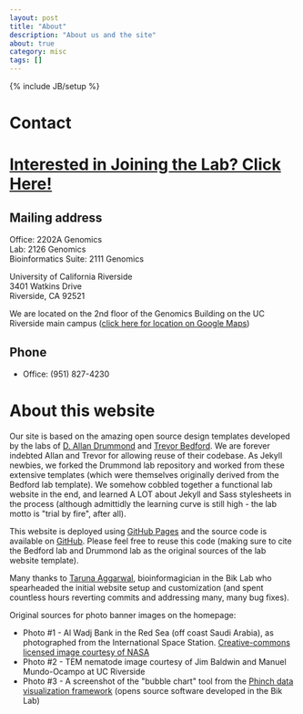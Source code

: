 ```yaml
---
layout: post
title: "About"
description: "About us and the site"
about: true
category: misc
tags: []
---
```

{% include JB/setup %}

<a name="purpose"></a>

# Contact

# [Interested in Joining the Lab? Click Here!]

## Mailing address

Office: 2202A Genomics<br/>
Lab: 2126 Genomics<br/>
Bioinformatics Suite: 2111 Genomics<br/>

University of California Riverside<br/>
3401 Watkins Drive<br/>
Riverside, CA 92521<br/>

We are located on the 2nd floor of the Genomics Building on the UC Riverside main campus ([click here for location on Google Maps])

## Phone<br/>
* Office: (951) 827-4230

[click here for location on Google Maps]: https://www.google.com/maps/place/Genomics/@33.9727142,-117.325547,16.8z/data=!4m5!3m4!1s0x0:0xb3dc04e5ed19435a!8m2!3d33.9715188!4d-117.3263441

# About this website

Our site is based on the amazing open source design templates developed by the labs of [D. Allan Drummond] and [Trevor Bedford]. We are forever indebted Allan and Trevor for allowing reuse of their codebase. As Jekyll newbies, we forked the Drummond lab repository and worked from these extensive templates (which were themselves originally derived from the Bedford lab template). We somehow cobbled together a functional lab website in the end, and learned A LOT about Jekyll and Sass stylesheets in the process (although admittidly the learning curve is still high - the lab motto is "trial by fire", after all).

This website is deployed using [GitHub Pages] and the source code is available on [GitHub]. Please feel free to reuse this code (making sure to cite the Bedford lab and Drummond lab as the original sources of the lab website template).

Many thanks to [Taruna Aggarwal], bioinformagician in the Bik Lab who spearheaded the initial website setup and customization (and spent countless hours reverting commits and addressing many, many bug fixes).

Original sources for photo banner images on the homepage:

* Photo #1 - Al Wadj Bank in the Red Sea (off coast Saudi Arabia), as photographed from the International Space Station. [Creative-commons licensed image courtesy of NASA]
* Photo #2 - TEM nematode image courtesy of Jim Baldwin and Manuel Mundo-Ocampo at UC Riverside
* Photo #3 - A screenshot of the "bubble chart" tool from the [Phinch data visualization framework] (opens source software developed in the Bik Lab)

[Trevor Bedford]: http://bedford.io/misc/about/
[D. Allan Drummond]: http://drummondlab.org/about.html
[GitHub Pages]: https://pages.github.com/
[GitHub]: https://github.com/BikLab/biklab.github.io

[Taruna Aggarwal]: https://biklab.github.io/team/taruna-aggarwal
[Creative-commons licensed image courtesy of NASA]: https://flic.kr/p/6YZUWw
[Phinch data visualization framework]: http://phinch.org

<a name="contact"></a>

[Interested in Joining the Lab? Click Here!]: https://biklab.github.io/blog/recruiting-postdocs-students




